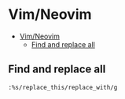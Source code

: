 # Vim/Neovim
<!--ts-->
* [Vim/Neovim](vim.md#vimneovim)
   * [Find and replace all](vim.md#find-and-replace-all)

<!-- Added by: runner, at: Sun Aug  1 12:25:21 UTC 2021 -->

<!--te-->

## Find and replace all
```vim
:%s/replace_this/replace_with/g
```
